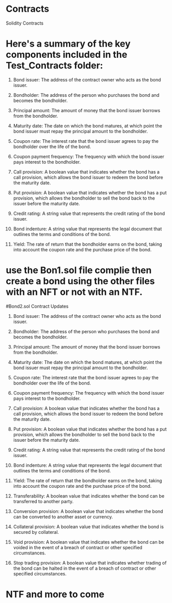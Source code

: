 # Contracts
Solidity Contracts 


# Here's a summary of the key components included in the Test_Contracts folder:

1. Bond issuer: The address of the contract owner who acts as the bond issuer.

2. Bondholder: The address of the person who purchases the bond and becomes the bondholder.

3. Principal amount: The amount of money that the bond issuer borrows from the bondholder.

4. Maturity date: The date on which the bond matures, at which point the bond issuer must repay the principal amount to the bondholder.

5. Coupon rate: The interest rate that the bond issuer agrees to pay the bondholder over the life of the bond.

6. Coupon payment frequency: The frequency with which the bond issuer pays interest to the bondholder.

7. Call provision: A boolean value that indicates whether the bond has a call provision, which allows the bond issuer to redeem the bond before the maturity date.

8. Put provision: A boolean value that indicates whether the bond has a put provision, which allows the bondholder to sell the bond back to the issuer before the maturity date.

9. Credit rating: A string value that represents the credit rating of the bond issuer.

10. Bond indenture: A string value that represents the legal document that outlines the terms and conditions of the bond.

11. Yield: The rate of return that the bondholder earns on the bond, taking into account the coupon rate and the purchase price of the bond.

# use the Bon1.sol file complie then create a bond using the other files with an NFT or not with an NTF.


#Bond2.sol Contract Updates
1. Bond issuer: The address of the contract owner who acts as the bond issuer.

2. Bondholder: The address of the person who purchases the bond and becomes the bondholder.

3. Principal amount: The amount of money that the bond issuer borrows from the bondholder.

4. Maturity date: The date on which the bond matures, at which point the bond issuer must repay the principal amount to the bondholder.

5. Coupon rate: The interest rate that the bond issuer agrees to pay the bondholder over the life of the bond.

6. Coupon payment frequency: The frequency with which the bond issuer pays interest to the bondholder.

7. Call provision: A boolean value that indicates whether the bond has a call provision, which allows the bond issuer to redeem the bond before the maturity date.

8. Put provision: A boolean value that indicates whether the bond has a put provision, which allows the bondholder to sell the bond back to the issuer before the maturity date.

9. Credit rating: A string value that represents the credit rating of the bond issuer.

10. Bond indenture: A string value that represents the legal document that outlines the terms and conditions of the bond.

11. Yield: The rate of return that the bondholder earns on the bond, taking into account the coupon rate and the purchase price of the bond.

12. Transferability: A boolean value that indicates whether the bond can be transferred to another party.

13. Conversion provision: A boolean value that indicates whether the bond can be converted to another asset or currency.

14. Collateral provision: A boolean value that indicates whether the bond is secured by collateral.

15. Void provision: A boolean value that indicates whether the bond can be voided in the event of a breach of contract or other specified circumstances.

16. Stop trading provision: A boolean value that indicates whether trading of the bond can be halted in the event of a breach of contract or other specified circumstances.

# NTF and more to come

